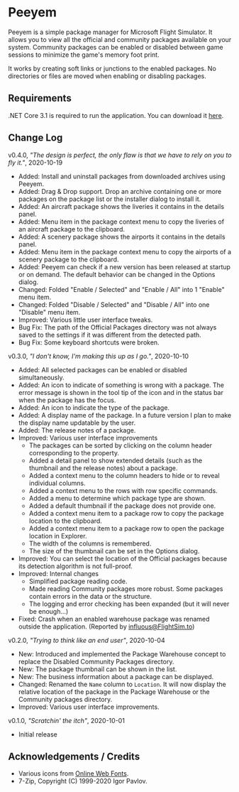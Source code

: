 
# Peeyem

Peeyem is a simple package manager for Microsoft Flight Simulator. It allows you to view all the official and community packages available on your system. Community packages can be enabled or disabled between game sessions to minimize the game's memory foot print.

It works by creating soft links or junctions to the enabled packages. No directories or files are moved when enabling or disabling packages.

## Requirements

.NET Core 3.1 is required to run the application. You can download it [here](https://dotnet.microsoft.com/download/dotnet-core/current/runtime).

## Change Log

v0.4.0, *"The design is perfect, the only flaw is that we have to rely on you to fly it."*, 2020-10-19

* Added: Install and uninstall packages from downloaded archives using Peeyem.
* Added: Drag & Drop support. Drop an archive containing one or more packages on the package list or the installer dialog to install it.
* Added: An aircraft package shows the liveries it contains in the details panel.
* Added: Menu item in the package context menu to copy the liveries of an aircraft package to the clipboard.
* Added: A scenery package shows the airports it contains in the details panel.
* Added: Menu item in the package context menu to copy the airports of a scenery package to the clipboard.
* Added: Peeyem can check if a new version has been released at startup or on demand. The default behavior can be changed in the Options dialog.
* Changed: Folded "Enable / Selected" and "Enable / All" into 1 "Enable" menu item.
* Changed: Folded "Disable / Selected" and "Disable / All" into one "Disable" menu item.
* Improved: Various little user interface tweaks.
* Bug Fix: The path of the Official Packages directory was not always saved to the settings if it was different from the detected path.
* Bug Fix: Some keyboard shortcuts were broken.

v0.3.0, *"I don't know, I'm making this up as I go."*, 2020-10-10

* Added: All selected packages can be enabled or disabled simultaneously.
* Added: An icon to indicate of something is wrong with a package. The error message is shown in the tool tip of the icon and in the status bar when the package has the focus.
* Added: An icon to indicate the type of the package.
* Added: A display name of the package. In a future version I plan to make the display name updatable by the user.
* Added: The release notes of a package.
* Improved: Various user interface improvements
  * The packages can be sorted by clicking on the column header corresponding to the property.
  * Added a detail panel to show extended details (such as the thumbnail and the release notes) about a package.
  * Added a context menu to the column headers to hide or to reveal individual columns.
  * Added a context menu to the rows with row specific commands.
  * Added a menu to determine which package type are shown.
  * Added a default thumbnail if the package does not provide one.
  * Added a context menu item to a package row to copy the package location to the clipboard.
  * Added a context menu item to a package row to open the package location in Explorer.
  * The width of the columns is remembered.
  * The size of the thumbnail can be set in the Options dialog.
* Improved: You can select the location of the Official packages because its detection algorithm is not full-proof.
* Improved: Internal changes
  * Simplified package reading code.
  * Made reading Community packages more robust. Some packages contain errors in the data or the structure.
  * The logging and error checking has been expanded (but it will never be enough...)
* Fixed: Crash when an enabled warehouse package was renamed outside the application. (Reported by [influous@FlightSim.to](https://flightsim.to/profile/influous))


v0.2.0, *"Trying to think like an end user"*, 2020-10-04

* New: Introduced and implemented the Package Warehouse concept to replace the Disabled Community Packages directory.
* New: The package thumbnail can be shown in the list.
* New: The business information about a package can be displayed.
* Changed: Renamed the ``Name`` column to ``Location``. It will now display the relative location of the package in the Package Warehouse or the Community packages directory.
* Improved: Various user interface improvements.

v0.1.0, *"Scratchin' the itch"*, 2020-10-01

* Initial release

## Acknowledgements / Credits

* Various icons from [Online Web Fonts](https://www.onlinewebfonts.com/).
* 7-Zip, Copyright (C) 1999-2020 Igor Pavlov.
